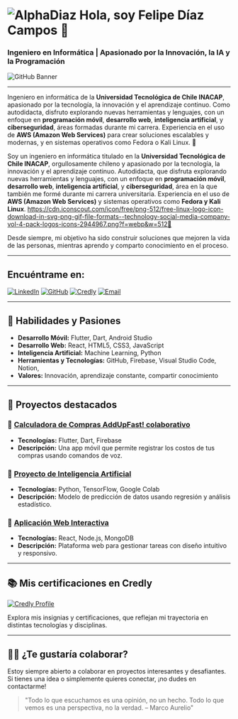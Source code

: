 # ![AlphaDiaz](https://img.icons8.com/ios/50/000000/rocket.png) Hola, soy Felipe Díaz Campos 👋  
### Ingeniero en Informática | Apasionado por la Innovación, la IA y la Programación

![GitHub Banner](https://media.licdn.com/dms/image/v2/D4D16AQHFPVVJ8-lHNg/profile-displaybackgroundimage-shrink_350_1400/profile-displaybackgroundimage-shrink_350_1400/0/1732218163279?e=1749686400&v=beta&t=wsyVUqi3WdMnmi6ZZWbNIyhd5pyAaTXyvKspX_0sguQ)

---

Ingeniero en informática de la **Universidad Tecnológica de Chile INACAP**,  apasionado por la tecnología, la innovación y el aprendizaje continuo. Como autodidacta, disfruto explorando nuevas herramientas y lenguajes, con un enfoque en **programación móvil**, **desarrollo web**, **inteligencia artificial**, y **ciberseguridad**, áreas formadas durante mi carrera. Experiencia en el uso de **AWS (Amazon Web Services)** para crear soluciones escalables y modernas, y en sistemas operativos como Fedora o Kali Linux. 🚀

Soy un ingeniero en informática titulado en la **Universidad Tecnológica de Chile INACAP**, orgullosamente chileno y apasionado por la tecnología, la innovación y el aprendizaje continuo. 
Autodidacta, que disfruta explorando nuevas herramientas y lenguajes, con un enfoque en **programación móvil**, **desarrollo web**, **inteligencia artificial**, y **ciberseguridad**, área en la que también me formé durante mi carrera universitaria. 
Experiencia en el uso de **AWS (Amazon Web Services)** y sistemas operativos como **Fedora y Kali Linux**. https://cdn.iconscout.com/icon/free/png-512/free-linux-logo-icon-download-in-svg-png-gif-file-formats--technology-social-media-company-vol-4-pack-logos-icons-2944967.png?f=webp&w=512🚀


Desde siempre, mi objetivo ha sido construir soluciones que mejoren la vida de las personas, mientras aprendo y comparto conocimiento en el proceso.

---

## Encuéntrame en:

[![LinkedIn](https://img.shields.io/badge/LinkedIn-Felipe_Diaz_Campos-0077B5?style=for-the-badge&logo=linkedin&logoColor=white&labelColor=101010)](https://www.linkedin.com/in/engineer-felipe-d%C3%ADaz-campos/)
[![GitHub](https://img.shields.io/badge/GitHub-FelipeDiazCampos-6a0dad?style=for-the-badge&logo=github&logoColor=white&labelColor=1e002d)](https://github.com/FelipeDiazCampos)
[![Credly](https://img.shields.io/badge/Credly-Badges_Profile-FF6F00?style=for-the-badge&logo=awesomelists&logoColor=white&labelColor=101010)](https://www.credly.com/users/felipe-diaz.b6fb06db)
[![Email](https://img.shields.io/badge/Email-felipe95dc@gmail.com-D14836?style=for-the-badge&logo=gmail&logoColor=white&labelColor=101010)](mailto:felipe95dc@gmail.com)

---

## 🌟 Habilidades y Pasiones

- **Desarrollo Móvil:** Flutter, Dart, Android Studio  
- **Desarrollo Web:** React, HTML5, CSS3, JavaScript  
- **Inteligencia Artificial:** Machine Learning, Python  
- **Herramientas y Tecnologías:** GitHub, Firebase, Visual Studio Code, Notion, 
- **Valores:** Innovación, aprendizaje constante, compartir conocimiento  

---

## 🚀 Proyectos destacados

### 🔹 [Calculadora de Compras AddUpFast! colaborativo](https://github.com/eleBlue7/proyecto-titulo)
- **Tecnologías:** Flutter, Dart, Firebase  
- **Descripción:** Una app móvil que permite registrar los costos de tus compras usando comandos de voz.  

### 🔹 [Proyecto de Inteligencia Artificial](https://github.com/FelipeDiazCampos/AI-Project)
- **Tecnologías:** Python, TensorFlow, Google Colab  
- **Descripción:** Modelo de predicción de datos usando regresión y análisis estadístico.  

### 🔹 [Aplicación Web Interactiva](https://github.com/FelipeDiazCampos/WebApp-Interactive)
- **Tecnologías:** React, Node.js, MongoDB  
- **Descripción:** Plataforma web para gestionar tareas con diseño intuitivo y responsivo.

---

## 📚 Mis certificaciones en Credly

[![Credly Profile](https://img.shields.io/badge/Credly-View_Badges-FF6F00?style=for-the-badge&logo=awesomelists&logoColor=white&labelColor=101010)](https://www.credly.com/users/felipe-diaz.b6fb06db)

Explora mis insignias y certificaciones, que reflejan mi trayectoria en distintas tecnologías y disciplinas.

---

## 🧑‍💻 ¿Te gustaría colaborar?

Estoy siempre abierto a colaborar en proyectos interesantes y desafiantes. Si tienes una idea o simplemente quieres conectar, ¡no dudes en contactarme!

> "Todo lo que escuchamos es una opinión, no un hecho. Todo lo que vemos es una perspectiva, no la verdad.
– Marco Aurelio" 
